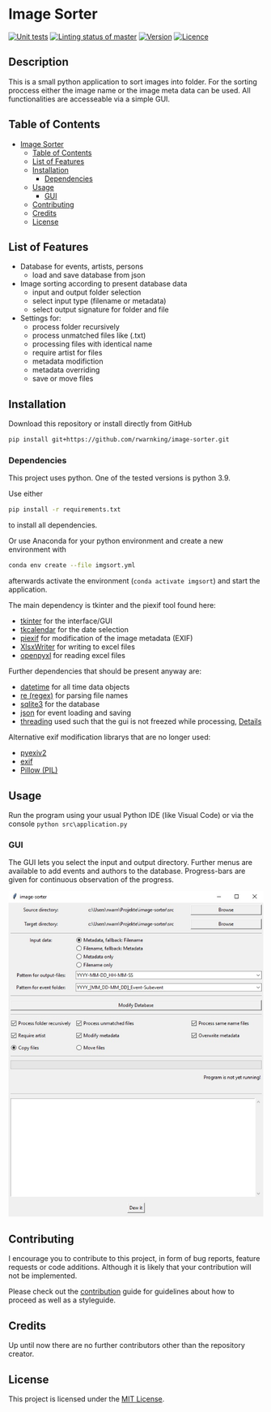 # Image Sorter

[<img alt="Unit tests" src="https://img.shields.io/github/actions/workflow/status/rwarnking/image-sorter/pytests.yml?label=Tests&logo=github&style=for-the-badge" height="23">](https://github.com/rwarnking/image-sorter/actions/workflows/pytests.yml)
[<img alt="Linting status of master" src="https://img.shields.io/github/actions/workflow/status/rwarnking/image-sorter/linter.yml?label=Linter&style=for-the-badge" height="23">](https://github.com/marketplace/actions/super-linter)
[<img alt="Version" src="https://img.shields.io/github/v/release/rwarnking/image-sorter?style=for-the-badge" height="23">](https://github.com/rwarnking/image-sorter/releases/latest)
[<img alt="Licence" src="https://img.shields.io/github/license/rwarnking/image-sorter?style=for-the-badge" height="23">](https://github.com/rwarnking/image-sorter/blob/main/LICENSE)

## Description
This is a small python application to sort images into folder.
For the sorting proccess either the image name or the image meta data can be used.
All functionalities are accesseable via a simple GUI.

## Table of Contents
- [Image Sorter](#image-sorter)
  - [Table of Contents](#table-of-contents)
  - [List of Features](#list-of-features)
  - [Installation](#installation)
    - [Dependencies](#dependencies)
  - [Usage](#usage)
    - [GUI](#gui)
  - [Contributing](#contributing)
  - [Credits](#credits)
  - [License](#license)

## List of Features

- Database for events, artists, persons
  - load and save database from json
- Image sorting according to present database data
  - input and output folder selection
  - select input type (filename or metadata)
  - select output signature for folder and file
- Settings for:
  - process folder recursively
  - process unmatched files like (.txt)
  - processing files with identical name
  - require artist for files
  - metadata modifiction
  - metadata overriding
  - save or move files

## Installation

Download this repository or install directly from GitHub
```bash
pip install git+https://github.com/rwarnking/image-sorter.git
```

### Dependencies

This project uses python. One of the tested versions is python 3.9.

Use either
```bash
pip install -r requirements.txt
```
to install all dependencies.

Or use Anaconda for your python environment and create a new environment with
```bash
conda env create --file imgsort.yml
```
afterwards activate the environment (`conda activate imgsort`) and start the application.

The main dependency is tkinter and the piexif tool found here:
* [tkinter](https://docs.python.org/3/library/tkinter.html) for the interface/GUI
* [tkcalendar](https://pypi.org/project/tkcalendar/) for the date selection
* [piexif](https://piexif.readthedocs.io/en/latest/) for modification of the image metadata (EXIF)
* [XlsxWriter](https://pypi.org/project/XlsxWriter/) for writing to excel files
* [openpyxl](https://pypi.org/project/openpyxl/) for reading excel files

Further dependencies that should be present anyway are:
* [datetime](https://docs.python.org/3/library/datetime.html) for all time data objects
* [re (regex)](https://docs.python.org/3/library/re.html) for parsing file names
* [sqlite3](https://docs.python.org/3/library/sqlite3.html) for the database
* [json](https://docs.python.org/3/library/json.html) for event loading and saving
* [threading](https://docs.python.org/3/library/threading.html) used such that the gui is not freezed while processing,
  [Details](https://realpython.com/intro-to-python-threading/)

Alternative exif modification librarys that are no longer used:
* [pyexiv2](https://github.com/LeoHsiao1/pyexiv2)
* [exif](https://gitlab.com/TNThieding/exif)
* [Pillow (PIL)](https://pillow.readthedocs.io/en/stable/#)

## Usage

Run the program using your usual Python IDE (like Visual Code) or via the console `python src\application.py`

### GUI

The GUI lets you select the input and output directory.
Further menus are available to add events and authors to the database.
Progress-bars are given for continuous observation of the progress.

![GUI](/docs/images/gui.jpg)

## Contributing

I encourage you to contribute to this project, in form of bug reports, feature requests
or code additions. Although it is likely that your contribution will not be implemented.

Please check out the [contribution](docs/CONTRIBUTING.md) guide for guidelines about how to proceed
as well as a styleguide.

## Credits
Up until now there are no further contributors other than the repository creator.

## License
This project is licensed under the [MIT License](LICENSE).
